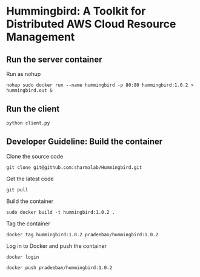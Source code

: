 # Hummingbird: A Toolkit for Distributed AWS Cloud Resource Management 

## Run the server container

Run as nohup
````
nohup sudo docker run --name hummingbird -p 80:80 hummingbird:1.0.2 > hummingbird.out &
````

## Run the client
````
python client.py
````

## Developer Guideline: Build the container

Clone the source code
````
git clone git@github.com:sharmalab/Hummingbird.git
````

Get the latest code
````
git pull
````

Build the container
````
sudo docker build -t hummingbird:1.0.2 .
````
Tag the container
````
docker tag hummingbird:1.0.2 pradeeban/hummingbird:1.0.2
````

Log in to Docker and push the container
````
docker login

docker push pradeeban/hummingbird:1.0.2
````

